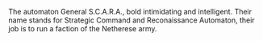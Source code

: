 The automaton General S.C.A.R.A., bold intimidating and intelligent. Their name stands for Strategic Command and Reconaissance Automaton, their job is to run a faction of the Netherese army. 